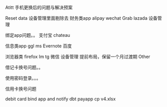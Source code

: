  Atitt  手机更换后的问题与解决预案


Reset data
设备管理里面剔除去
财务类app alipay wechat Grab lazada 设备管理


绑定app问题。。 支付宝  chateau

信息类app ggl ms Evernote 百度

浏览器类 firefox
Im tg 微信 设备管理
提前布局，保留一个月过渡期
Other

借记卡换号问题。。

使用密码登录。。。

信用卡换号问题


debit card bind app and notify dbt payapp cp v4.xlsx
